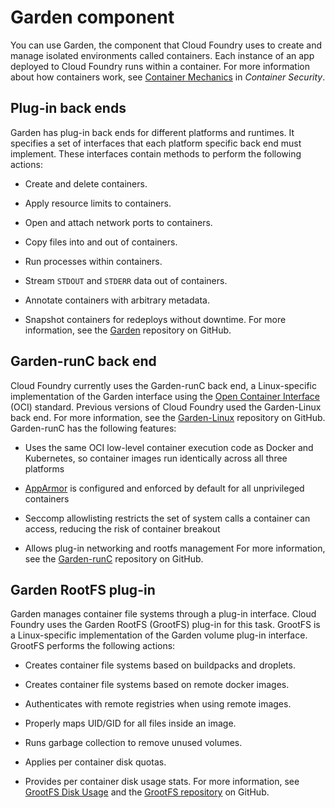 # Garden component
You can use Garden, the component that Cloud Foundry uses to create and manage isolated environments
called containers. Each instance of an app deployed to Cloud Foundry runs within a container.
For more information about how containers work, see [Container Mechanics](https://docs.cloudfoundry.org/concepts/container-security.html#mechanics) in *Container Security*.

## Plug-in back ends
Garden has plug-in back ends for different platforms and runtimes. It
specifies a set of interfaces that each platform specific back end must implement.
These interfaces contain methods to perform the following actions:

* Create and delete containers.

* Apply resource limits to containers.

* Open and attach network ports to containers.

* Copy files into and out of containers.

* Run processes within containers.

* Stream `STDOUT` and `STDERR` data out of containers.

* Annotate containers with arbitrary metadata.

* Snapshot containers for redeploys without downtime.
For more information, see the [Garden](https://github.com/cloudfoundry/garden) repository on GitHub.

## Garden-runC back end
Cloud Foundry currently uses the Garden-runC back end, a Linux-specific implementation of the Garden interface using the [Open Container Interface](https://github.com/opencontainers/runtime-spec) (OCI) standard. Previous versions of Cloud Foundry used the Garden-Linux back end. For more information, see the [Garden-Linux](https://github.com/cloudfoundry-attic/garden-linux) repository on GitHub.
Garden-runC has the following features:

* Uses the same OCI low-level container execution code as Docker and Kubernetes, so container images run identically across all three platforms

* [AppArmor](https://wiki.ubuntu.com/AppArmor) is configured and enforced by default for all unprivileged containers

* Seccomp allowlisting restricts the set of system calls a container can access, reducing the risk of container breakout

* Allows plug-in networking and rootfs management
For more information, see the [Garden-runC](https://github.com/cloudfoundry/garden-runc-release) repository on GitHub.

## Garden RootFS plug-in
Garden manages container file systems through a plug-in interface. Cloud Foundry uses the Garden RootFS (GrootFS) plug-in for this task.
GrootFS is a Linux-specific implementation of the Garden volume plug-in interface.
GrootFS performs the following actions:

* Creates container file systems based on buildpacks and droplets.

* Creates container file systems based on remote docker images.

* Authenticates with remote registries when using remote images.

* Properly maps UID/GID for all files inside an image.

* Runs garbage collection to remove unused volumes.

* Applies per container disk quotas.

* Provides per container disk usage stats.
For more information, see [GrootFS Disk Usage](https://docs.cloudfoundry.org/concepts/grootfs-disk.html) and the [GrootFS repository](https://github.com/cloudfoundry/grootfs) on GitHub.